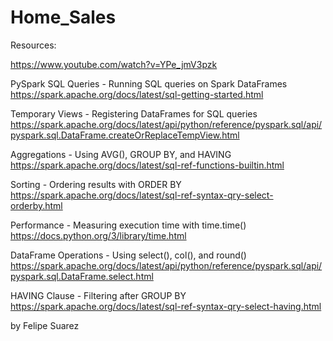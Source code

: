 # Home_Sales

Resources: 

https://www.youtube.com/watch?v=YPe_jmV3pzk

PySpark SQL Queries - Running SQL queries on Spark DataFrames
https://spark.apache.org/docs/latest/sql-getting-started.html

Temporary Views - Registering DataFrames for SQL queries
https://spark.apache.org/docs/latest/api/python/reference/pyspark.sql/api/pyspark.sql.DataFrame.createOrReplaceTempView.html

Aggregations - Using AVG(), GROUP BY, and HAVING
https://spark.apache.org/docs/latest/sql-ref-functions-builtin.html

Sorting - Ordering results with ORDER BY
https://spark.apache.org/docs/latest/sql-ref-syntax-qry-select-orderby.html

Performance - Measuring execution time with time.time()
https://docs.python.org/3/library/time.html

DataFrame Operations - Using select(), col(), and round()
https://spark.apache.org/docs/latest/api/python/reference/pyspark.sql/api/pyspark.sql.DataFrame.select.html

HAVING Clause - Filtering after GROUP BY
https://spark.apache.org/docs/latest/sql-ref-syntax-qry-select-having.html

by Felipe Suarez 